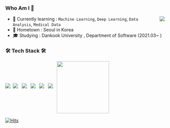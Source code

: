 ### Who Am I 👋

<img align='right' src="http://mazassumnida.wtf/api/v2/generate_badge?boj=jgk09049">

- 🌱 Currently learning : `Machine Learning`, `Deep Learning`, `Data Analysis`, `Medical Data`
- 🚅 Hometown : Seoul in Korea
- 🎓 Studying : Dankook University , Department of Software (2021.03~ )



<h3 align="left"><b>🛠 Tech Stack 🛠</b></h3>
<p align="left">
  <img src="https://img.shields.io/badge/C-A8B9CC?style=flat-square&logo=c&logoColor=white"/></a>&nbsp
  <img src="https://img.shields.io/badge/C++-00599C?style=flat-square&logo=c%2B%2B&logoColor=white"/></a> &nbsp
  <img src="https://img.shields.io/badge/Kotlin-7F52FF?style=flat-square&logo=kotlin&logoColor=white"/></a> &nbsp
  <img src="https://img.shields.io/badge/Python-3776AB?style=flat-square&logo=python&logoColor=white"/></a> &nbsp
  <img src="https://img.shields.io/badge/R-276DC3?style=flat-square&logo=r&logoColor=white"/></a> &nbsp
  <img src="https://img.shields.io/badge/Java-007396?style=flat-square&logo=java&logoColor=white"/></a> &nbsp
  

<img align='center' src="https://github-readme-stats.vercel.app/api?username=seoulsky-field" height="165">

<!--
</br>
<h3 align="left">🎯 Wakatime Stats 🎯</b></h3>

[![Top Langs](https://github-readme-stats.vercel.app/api/top-langs/?username=seoulsky-field&layout=compact)](https://github.com/seoulsky-field/github-readme-stats)

-->


[![Hits](https://hits.seeyoufarm.com/api/count/incr/badge.svg?url=https%3A%2F%2Fgithub.com%2Fseoulsky-field&count_bg=%2379C83D&title_bg=%23555555&icon=&icon_color=%23E7E7E7&title=hits&edge_flat=false)](https://hits.seeyoufarm.com)

<!--
**seoulsky-field/seoulsky-field** is a ✨ _special_ ✨ repository because its `README.md` (this file) appears on your GitHub profile.

Here are some ideas to get you started:

- 🔭 I’m currently working on ...
- 🌱 I’m currently learning ...
- 👯 I’m looking to collaborate on ...
- 🤔 I’m looking for help with ...
- 💬 Ask me about ...
- 📫 How to reach me: ...
- 😄 Pronouns: ...
- ⚡ Fun fact: ...
-->
